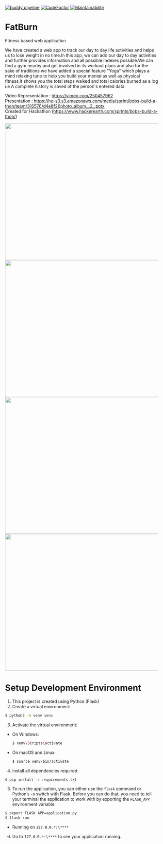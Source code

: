 [![buddy pipeline](https://app.buddy.works/rohitjain00/fatburn/pipelines/pipeline/141212/badge.svg?token=12a288850ff10ce4a9786d411f40bd0933f81d9a662591f5b63c30e61f461cf1 "buddy pipeline")](https://app.buddy.works/rohitjain00/fatburn/pipelines/pipeline/141212)
[![CodeFactor](https://www.codefactor.io/repository/github/rohitjain00/fatburn/badge)](https://www.codefactor.io/repository/github/rohitjain00/fatburn)
[![Maintainability](https://api.codeclimate.com/v1/badges/601612fa95c7ef64dd68/maintainability)](https://codeclimate.com/github/rohitjain00/FatBurn/maintainability)
# FatBurn
Fitness based web application

We have created a web app to track our day to day life activities and helps us to lose weight in no time.In this app, we can add our day to day activities and further provides information and all possible Indexes possible.We can find a gym nearby and get involved in its workout plans and also for the sake of traditions we have added a special feature "Yoga" which plays a mind relaxing tune to help you build your mental as well as physical fitness.It shows you the total steps walked and total calories burned as a log i.e A complete history is saved of the person's entered data.

Video Representation : https://vimeo.com/250457962
<br>
Presentation : https://he-s3.s3.amazonaws.com/media/sprint/bobs-build-a-thon/team/316576/d4e8f26photo_album__2_.pptx
<br>
Created for Hackathon (https://www.hackerearth.com/sprints/bobs-build-a-thon/)

<img src = "https://he-s3.s3.amazonaws.com/media/sprint/bobs-build-a-thon/team/316576/798defchomepage.png" height = 450 width = 800)/>

<img src = "https://he-s3.s3.amazonaws.com/media/sprint/bobs-build-a-thon/team/316576/807eed7map.png" height = 450 width = 800)/>

<img src = "https://he-s3.s3.amazonaws.com/media/sprint/bobs-build-a-thon/team/316576/898977fyoga.png" height = 450 width = 800)/>

<img src = "https://he-s3.s3.amazonaws.com/media/sprint/bobs-build-a-thon/team/316576/b689074exercise.png" height = 450 width = 800)/>


# Setup Development Environment
1. This project is created using Python (Flask)
2. Create a virtual environment:
  ```sh
  $ python3 -m venv venv
  ```
3. Activate the virtual environment:
  - On Windows:
    ```sh
    $ venv\Scripts\activate
    ```
  - On macOS and Linux:
    ```sh
    $ source venv/bin/activate
    ```
4. Install all dependencies required:
  ```sh
  $ pip install -r requirements.txt
  ```
5. To run the application, you can either use the `flask` command or Python’s `-m` switch with Flask. Before you can do that, you need to tell your terminal the application to work with by exporting the `FLASK_APP` environment variable:
  ```sh
  $ export FLASK_APP=application.py
  $ flask run
  ```
  * Running on `127.0.0.*:\****`
6. Go to `127.0.0.*:\****` to see your application running.


